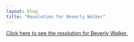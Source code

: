 ```yaml
---
layout: blog
title: "Resolution for Beverly Walker"
---
```



[Click here to see the resolution for Beverly Walker.](https://storage.googleapis.com/static.rutherford-nj.com/health/BeverlyWalkerResolution.pdf)
